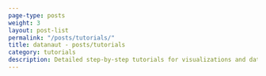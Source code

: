 ```yaml
---
page-type: posts
weight: 3
layout: post-list
permalink: "/posts/tutorials/"
title: datanaut - posts/tutorials
category: tutorials
description: Detailed step-by-step tutorials for visualizations and data projects.
---
```

